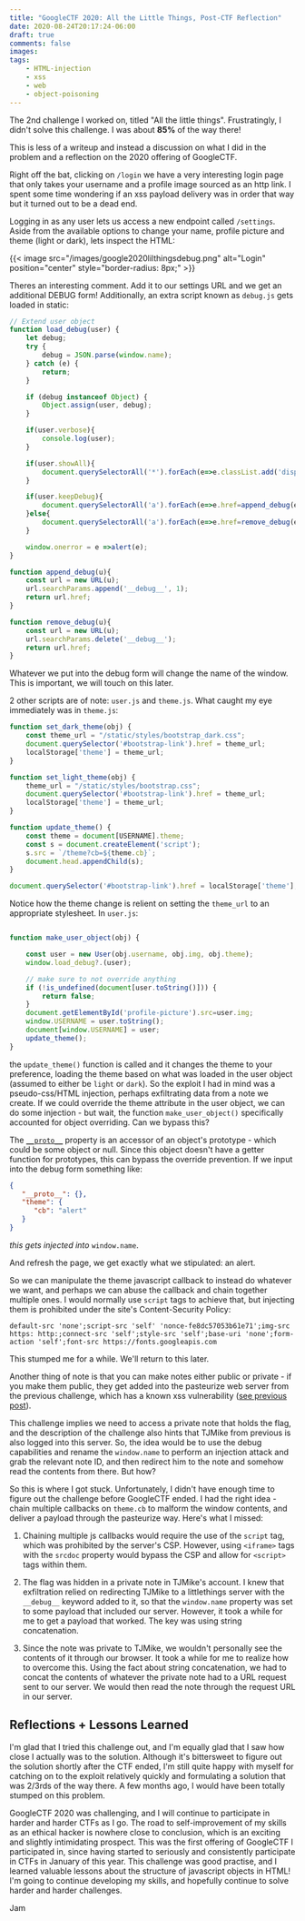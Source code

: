 ```yaml
---
title: "GoogleCTF 2020: All the Little Things, Post-CTF Reflection"
date: 2020-08-24T20:17:24-06:00
draft: true
comments: false
images:
tags:
    - HTML-injection
    - xss
    - web
    - object-poisoning
---
```


The 2nd challenge I worked on, titled "All the little things". Frustratingly, I didn't solve this challenge. I was about **85%** of the way there! 
<!--more-->This is less of a writeup and instead a discussion on what I did in the problem and a reflection on the 2020 offering of GoogleCTF. 

Right off the bat, clicking on ``/login`` we have a very interesting login page that only takes your username and a profile image sourced as an http link. I spent some time wondering if an xss payload delivery was in order that way but it turned out to be a dead end. 

Logging in as any user lets us access a new endpoint called ``/settings``. Aside from the available options to change your name, profile picture and theme (light or dark), lets inspect the HTML: 

{{< image src="/images/google2020lilthingsdebug.png" alt="Login" position="center" style="border-radius: 8px;" >}}

Theres an interesting comment. Add it to our settings URL and we get an additional DEBUG form! Additionally, an extra script known as ``debug.js`` gets loaded in static: 

```javascript
// Extend user object
function load_debug(user) {
    let debug;
    try {
        debug = JSON.parse(window.name);
    } catch (e) {
        return;
    }

    if (debug instanceof Object) {
        Object.assign(user, debug);
    }

    if(user.verbose){
        console.log(user);
    }

    if(user.showAll){
        document.querySelectorAll('*').forEach(e=>e.classList.add('display-block'));
    }

    if(user.keepDebug){
        document.querySelectorAll('a').forEach(e=>e.href=append_debug(e.href));
    }else{
        document.querySelectorAll('a').forEach(e=>e.href=remove_debug(e.href));
    }

    window.onerror = e =>alert(e);
}

function append_debug(u){
    const url = new URL(u);
    url.searchParams.append('__debug__', 1);
    return url.href;
}

function remove_debug(u){
    const url = new URL(u);
    url.searchParams.delete('__debug__');
    return url.href;
}
```

Whatever we put into the debug form will change the name of the window. This is important, we will touch on this later.

2 other scripts are of note: ``user.js`` and ``theme.js``. What caught my eye immediately was in ``theme.js``: 

```js
function set_dark_theme(obj) {
    const theme_url = "/static/styles/bootstrap_dark.css";
    document.querySelector('#bootstrap-link').href = theme_url;
    localStorage['theme'] = theme_url;
}

function set_light_theme(obj) {
    theme_url = "/static/styles/bootstrap.css";
    document.querySelector('#bootstrap-link').href = theme_url;
    localStorage['theme'] = theme_url;
}

function update_theme() {
    const theme = document[USERNAME].theme;
    const s = document.createElement('script');
    s.src = `/theme?cb=${theme.cb}`;
    document.head.appendChild(s);
}

document.querySelector('#bootstrap-link').href = localStorage['theme'];
```

Notice how the theme change is relient on setting the ``theme_url`` to an appropriate stylesheet. In ``user.js``:

```js

function make_user_object(obj) {

    const user = new User(obj.username, obj.img, obj.theme);
    window.load_debug?.(user);

    // make sure to not override anything
    if (!is_undefined(document[user.toString()])) {
        return false;
    }
    document.getElementById('profile-picture').src=user.img;
    window.USERNAME = user.toString();
    document[window.USERNAME] = user;
    update_theme();
}

```

the ``update_theme()`` function is called and it changes the theme to your preference, loading the theme based on what was loaded in the user object (assumed to either be `light` or `dark`). So the exploit I had in mind was a pseudo-css/HTML injection, perhaps exfiltrating data from a note we create. If we could override the theme attribute in the user object, we can do some injection - but wait, the function ``make_user_object()`` specifically accounted for object overriding. Can we bypass this? 

The [``__proto__``](https://developer.mozilla.org/en-US/docs/Web/JavaScript/Reference/Global_Objects/Object/proto) property is an accessor of an object's prototype - which could be some object or null. Since this object doesn't have a getter function for prototypes, this can bypass the override prevention. If we input into the debug form something like:

```json
{
   "__proto__": {},
   "theme": {
      "cb": "alert"
   }
}
```
_this gets injected into_ `window.name`. 

And refresh the page, we get exactly what we stipulated: an alert.

So we can manipulate the theme javascript callback to instead do whatever we want, and perhaps we can abuse the callback and chain together multiple ones. I would normally use ``script`` tags to achieve that, but injecting them is prohibited under the site's Content-Security Policy:

```
default-src 'none';script-src 'self' 'nonce-fe8dc57053b61e71';img-src https: http:;connect-src 'self';style-src 'self';base-uri 'none';form-action 'self';font-src https://fonts.googleapis.com
```
This stumped me for a while. We'll return to this later.

Another thing of note is that you can make notes either public or private - if you make them public, they get added into the pasteurize web server from the previous challenge, which has a known xss vulnerability ([see previous post](/posts/2020/08/googlectf-2020-pasteurize)). 

This challenge implies we need to access a private note that holds the flag, and the description of the challenge also hints that TJMike from previous is also logged into this server. So, the idea would be to use the debug capabilities and rename the ``window.name`` to perform an injection attack and grab the relevant note ID, and then redirect him to the note and somehow read the contents from there. But how?

So this is where I got stuck. Unfortunately, I didn't have enough time to figure out the challenge before GoogleCTF ended. I had the right idea - chain multiple callbacks on ``theme.cb`` to malform the window contents, and deliver a payload through the pasteurize way. Here's what I missed:

1. Chaining multiple js callbacks would require the use of the ``script`` tag, which was prohibited by the server's CSP. However, using ``<iframe>`` tags with the ``srcdoc`` property would bypass the CSP and allow for ``<script>`` tags within them. 

2. The flag was hidden in a private note in TJMike's account. I knew that exfiltration relied on redirecting TJMike to a littlethings server with the ``__debug__`` keyword added to it, so that the ``window.name`` property was set to some payload that included our server. However, it took a while for me to get a payload that worked. The key was using string concatenation. 

3. Since the note was private to TJMike, we wouldn't personally see the contents of it through our browser. It took a while for me to realize how to overcome this. Using the fact about string concatenation, we had to concat the contents of whatever the private note had to a URL request sent to our server. We would then read the note through the request URL in our server. 

## Reflections + Lessons Learned

I'm glad that I tried this challenge out, and I'm equally glad that I saw how close I actually was to the solution. Although it's bittersweet to figure out the solution shortly after the CTF ended, I'm still quite happy with myself for catching on to the exploit relatively quickly and formulating a solution that was 2/3rds of the way there. A few months ago, I would have been totally stumped on this problem. 

GoogleCTF 2020 was challenging, and I will continue to participate in harder and harder CTFs as I go. The road to self-improvement of my skills as an ethical hacker is nowhere close to conclusion, which is an exciting and slightly intimidating prospect. This was the first offering of GoogleCTF I participated in, since having started to seriously and consistently participate in CTFs in January of this year. This challenge was good practise, and I learned valuable lessons about the structure of javascript objects in HTML! I'm going to continue developing my skills, and hopefully continue to solve harder and harder challenges.

Jam